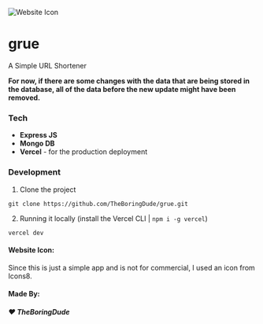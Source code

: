 ![Website Icon](https://img.icons8.com/flat_round/64/000000/crane-hook.png)

# grue

A Simple URL Shortener

**For now, if there are some changes with the data that are being stored in the database, all of the data before the new update might have been removed.**

### Tech

- **Express JS**
- **Mongo DB**
- **Vercel** - for the production deployment

### Development

1. Clone the project

```
git clone https://github.com/TheBoringDude/grue.git
```

2. Running it locally (install the Vercel CLI | `npm i -g vercel`)

```
vercel dev
```

#### Website Icon:

Since this is just a simple app and is not for commercial, I used an icon from Icons8.

#### Made By:

##### **:heart: TheBoringDude**

